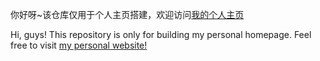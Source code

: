 你好呀~该仓库仅用于个人主页搭建，欢迎访问[我的个人主页](https://ninot1quyi.github.io/)

Hi, guys! This repository is only for building my personal homepage. Feel free to visit [my personal website!](https://ninot1quyi.github.io/)
